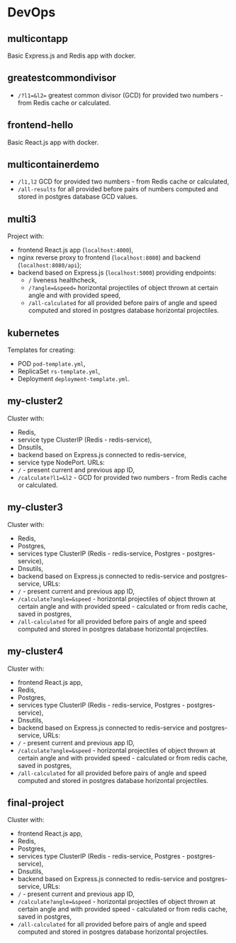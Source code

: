 # DevOps

## multicontapp
Basic Express.js and Redis app with docker.

## greatestcommondivisor
* `/?l1=&l2=` greatest common divisor (GCD) for provided two numbers - from Redis cache or calculated.

## frontend-hello
Basic React.js app with docker.

## multicontainerdemo
* `/l1,l2` GCD for provided two numbers - from Redis cache or calculated,
* `/all-results` for all provided before pairs of numbers computed and stored in postgres database GCD values.

## multi3
Project with:
* frontend React.js app (`localhost:4000`),
* nginx reverse proxy to frontend (`localhost:8080`) and backend (`localhost:8080/api`);
* backend based on Express.js (`localhost:5000`) providing endpoints:
  * `/` liveness healthcheck,
  * `/?angle=&speed=` horizontal projectiles of object thrown at certain angle and with provided speed,
  * `/all-calculated` for all provided before pairs of angle and speed computed and stored in postgres database horizontal projectiles.

## kubernetes
Templates for creating:
* POD `pod-template.yml`,
* ReplicaSet `rs-template.yml`,
* Deployment `deployment-template.yml`.

## my-cluster2
Cluster with:
* Redis,
* service type ClusterIP (Redis - redis-service),
* Dnsutils,
* backend based on Express.js connected to redis-service,
* service type NodePort.
URLs:
* `/` - present current and previous app ID,
* `/calculate?l1=&l2` - GCD for provided two numbers - from Redis cache or calculated.

## my-cluster3
Cluster with:
* Redis,
* Postgres,
* services type ClusterIP (Redis - redis-service, Postgres - postgres-service),
* Dnsutils,
* backend based on Express.js connected to redis-service and postgres-service,
URLs:
* `/` - present current and previous app ID,
* `/calculate?angle=&speed` - horizontal projectiles of object thrown at certain angle and with provided speed - calculated or from redis cache, saved in postgres,
* `/all-calculated` for all provided before pairs of angle and speed computed and stored in postgres database horizontal projectiles.

## my-cluster4
Cluster with:
* frontend React.js app,
* Redis,
* Postgres,
* services type ClusterIP (Redis - redis-service, Postgres - postgres-service),
* Dnsutils,
* backend based on Express.js connected to redis-service and postgres-service,
URLs:
* `/` - present current and previous app ID,
* `/calculate?angle=&speed` - horizontal projectiles of object thrown at certain angle and with provided speed - calculated or from redis cache, saved in postgres,
* `/all-calculated` for all provided before pairs of angle and speed computed and stored in postgres database horizontal projectiles.

## final-project
Cluster with:
* frontend React.js app,
* Redis,
* Postgres,
* services type ClusterIP (Redis - redis-service, Postgres - postgres-service),
* Dnsutils,
* backend based on Express.js connected to redis-service and postgres-service,
URLs:
* `/` - present current and previous app ID,
* `/calculate?angle=&speed` - horizontal projectiles of object thrown at certain angle and with provided speed - calculated or from redis cache, saved in postgres,
* `/all-calculated` for all provided before pairs of angle and speed computed and stored in postgres database horizontal projectiles.
